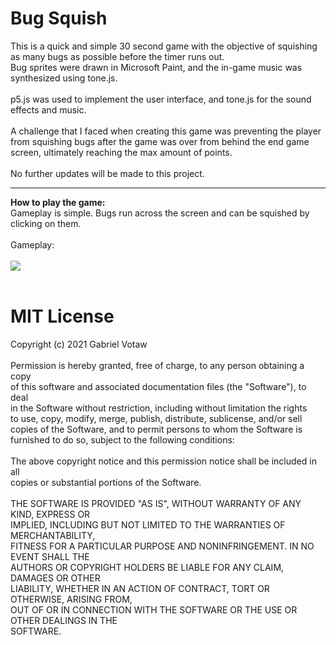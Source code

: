 # Bug Squish
This is a quick and simple 30 second game with the objective of squishing as many bugs as possible before the timer runs out.<br />
Bug sprites were drawn in Microsoft Paint, and the in-game music was synthesized using tone.js.<br />
<br />
p5.js was used to implement the user interface, and tone.js for the sound effects and music.<br />
<br />
A challenge that I faced when creating this game was preventing the player from squishing bugs after the game was over from behind the end game screen, ultimately reaching the max amount of points.<br />
<br />
No further updates will be made to this project.<br />

---

<b>How to play the game:</b><br />
Gameplay is simple. Bugs run across the screen and can be squished by clicking on them.
<br />
<br />
Gameplay:<br />
<br />
<img src="https://raw.githubusercontent.com/gabrielvotaw/bug-squish/master/media/gameplay.gif"><br />
<br />
# MIT License
Copyright (c) 2021 Gabriel Votaw<br />
<br />
Permission is hereby granted, free of charge, to any person obtaining a copy<br />
of this software and associated documentation files (the "Software"), to deal<br />
in the Software without restriction, including without limitation the rights<br />
to use, copy, modify, merge, publish, distribute, sublicense, and/or sell<br />
copies of the Software, and to permit persons to whom the Software is<br />
furnished to do so, subject to the following conditions:<br />
<br />
The above copyright notice and this permission notice shall be included in all<br />
copies or substantial portions of the Software.<br />
<br />
THE SOFTWARE IS PROVIDED "AS IS", WITHOUT WARRANTY OF ANY KIND, EXPRESS OR<br />
IMPLIED, INCLUDING BUT NOT LIMITED TO THE WARRANTIES OF MERCHANTABILITY,<br />
FITNESS FOR A PARTICULAR PURPOSE AND NONINFRINGEMENT. IN NO EVENT SHALL THE<br />
AUTHORS OR COPYRIGHT HOLDERS BE LIABLE FOR ANY CLAIM, DAMAGES OR OTHER<br />
LIABILITY, WHETHER IN AN ACTION OF CONTRACT, TORT OR OTHERWISE, ARISING FROM,<br />
OUT OF OR IN CONNECTION WITH THE SOFTWARE OR THE USE OR OTHER DEALINGS IN THE<br />
SOFTWARE.
